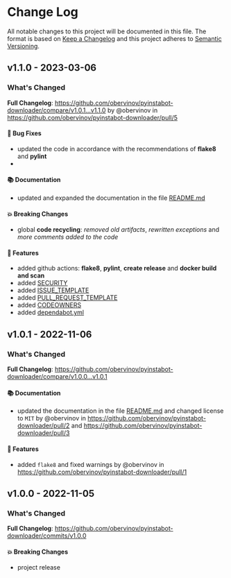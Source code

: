 # Change Log
All notable changes to this project will be documented in this file.
The format is based on [Keep a Changelog](http://keepachangelog.com/) and this project adheres to [Semantic Versioning](http://semver.org/).



## v1.1.0 - 2023-03-06
### What's Changed
**Full Changelog**: https://github.com/obervinov/pyinstabot-downloader/compare/v1.0.1...v1.1.0 by @obervinov in https://github.com/obervinov/pyinstabot-downloader/pull/5
#### 🐛 Bug Fixes
* updated the code in accordance with the recommendations of **flake8** and **pylint**
* 
#### 📚 Documentation
* updated and expanded the documentation in the file [README.md](https://github.com/obervinov/pyinstabot-downloader/blob/main/README.md)
#### 💥 Breaking Changes
* global **code recycling**: _removed old artifacts_, _rewritten exceptions_ and _more comments added to the code_
#### 🚀 Features
* added github actions: **flake8**, **pylint**, **create release** and **docker build and scan**
* added [SECURITY](https://github.com/obervinov/pyinstabot-downloader/blob/main/SECURITY.md)
* added [ISSUE_TEMPLATE](https://github.com/obervinov/pyinstabot-downloader/tree/main/.github/ISSUE_TEMPLATE)
* added [PULL_REQUEST_TEMPLATE](https://github.com/obervinov/pyinstabot-downloader/tree/main/.github/PULL_REQUEST_TEMPLATE)
* added [CODEOWNERS](https://github.com/obervinov/pyinstabot-downloader/tree/main/.github/CODEOWNERS)
* added [dependabot.yml](https://github.com/obervinov/pyinstabot-downloader/tree/main/.github/dependabot.yml)



## v1.0.1 - 2022-11-06
### What's Changed
**Full Changelog**: https://github.com/obervinov/pyinstabot-downloader/compare/v1.0.0...v1.0.1
#### 📚 Documentation
* updated the documentation in the file [README.md](https://github.com/obervinov/pyinstabot-downloader/blob/main/README.md) and changed license to `MIT` by @obervinov in https://github.com/obervinov/pyinstabot-downloader/pull/2 and https://github.com/obervinov/pyinstabot-downloader/pull/3
#### 🚀 Features
* added `flake8` and fixed warnings by @obervinov in https://github.com/obervinov/pyinstabot-downloader/pull/1



## v1.0.0 - 2022-11-05
### What's Changed
**Full Changelog**: https://github.com/obervinov/pyinstabot-downloader/commits/v1.0.0
#### 💥 Breaking Changes
* project release
